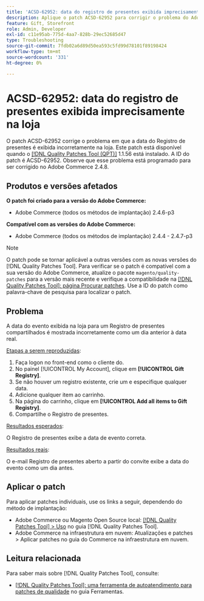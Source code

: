 ```yaml
---
title: 'ACSD-62952: data do registro de presentes exibida imprecisamente na loja'
description: Aplique o patch ACSD-62952 para corrigir o problema do Adobe Commerce em que a data do Registro de presentes é exibida incorretamente na vitrine.
feature: Gift, Storefront
role: Admin, Developer
exl-id: c11e95ab-775d-4aa7-828b-29ec52685d47
type: Troubleshooting
source-git-commit: 7fdb02a6d89d50ea593c5fd99d78101f89198424
workflow-type: tm+mt
source-wordcount: '331'
ht-degree: 0%

---
```


# ACSD-62952: data do registro de presentes exibida imprecisamente na loja

O patch ACSD-62952 corrige o problema em que a data do Registro de presentes é exibida incorretamente na loja. Este patch está disponível quando o [[!DNL Quality Patches Tool (QPT)]](/help/tools/quality-patches-tool/quality-patches-tool-to-self-serve-quality-patches.md) 1.1.56 está instalado. A ID do patch é ACSD-62952. Observe que esse problema está programado para ser corrigido no Adobe Commerce 2.4.8.

## Produtos e versões afetados

**O patch foi criado para a versão do Adobe Commerce:**

* Adobe Commerce (todos os métodos de implantação) 2.4.6-p3

**Compatível com as versões do Adobe Commerce:**

* Adobe Commerce (todos os métodos de implantação) 2.4.4 - 2.4.7-p3

>[!NOTE]
>
>O patch pode se tornar aplicável a outras versões com as novas versões do [!DNL Quality Patches Tool]. Para verificar se o patch é compatível com a sua versão do Adobe Commerce, atualize o pacote `magento/quality-patches` para a versão mais recente e verifique a compatibilidade na [[!DNL Quality Patches Tool]: página Procurar patches](https://experienceleague.adobe.com/tools/commerce-quality-patches/index.html?lang=pt-BR). Use a ID do patch como palavra-chave de pesquisa para localizar o patch.

## Problema

A data do evento exibida na loja para um Registro de presentes compartilhados é mostrada incorretamente como um dia anterior à data real.

<u>Etapas a serem reproduzidas</u>:

1. Faça logon no front-end como o cliente do.
1. No painel [!UICONTROL My Account], clique em **[!UICONTROL Gift Registry]**.
1. Se não houver um registro existente, crie um e especifique qualquer data.
1. Adicione qualquer item ao carrinho.
1. Na página do carrinho, clique em **[!UICONTROL Add all items to Gift Registry]**.
1. Compartilhe o Registro de presentes.

<u>Resultados esperados</u>:

O Registro de presentes exibe a data de evento correta.

<u>Resultados reais</u>:

O e-mail Registro de presentes aberto a partir do convite exibe a data do evento como um dia antes.

## Aplicar o patch

Para aplicar patches individuais, use os links a seguir, dependendo do método de implantação:

* Adobe Commerce ou Magento Open Source local: [[!DNL Quality Patches Tool] > Uso](/help/tools/quality-patches-tool/usage.md) no guia [!DNL Quality Patches Tool].
* Adobe Commerce na infraestrutura em nuvem: Atualizações e patches > Aplicar patches no guia do Commerce na infraestrutura em nuvem.

## Leitura relacionada

Para saber mais sobre [!DNL Quality Patches Tool], consulte:

* [[!DNL Quality Patches Tool]: uma ferramenta de autoatendimento para patches de qualidade](/help/tools/quality-patches-tool/quality-patches-tool-to-self-serve-quality-patches.md) no guia Ferramentas.
